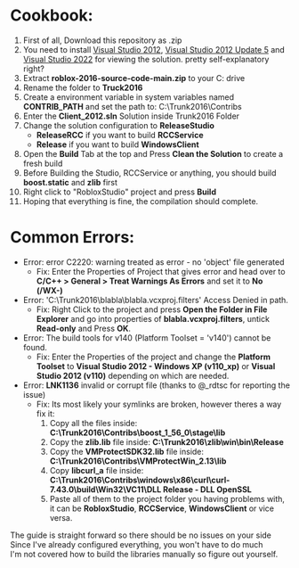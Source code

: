 # Cookbook:
1. First of all, Download this repository as .zip
2. You need to install [Visual Studio 2012](https://files.dog/MSDN/Visual%20Studio%202012/en_visual_studio_ultimate_2012_x86_dvd_2262106.iso), [Visual Studio 2012 Update 5](https://files.dog/MSDN/Visual%20Studio%202012%20Update%205/mu_visual_studio_2012_update_5_x86_dvd_6967467.iso) and [Visual Studio 2022](https://visualstudio.microsoft.com/tr/vs/) for viewing the solution. pretty self-explanatory right?
3. Extract **roblox-2016-source-code-main.zip** to your C: drive
4. Rename the folder to **Truck2016**
5. Create a environment variable in system variables named **CONTRIB_PATH** and set the path to: C:\Trunk2016\Contribs
6. Enter the **Client_2012.sln** Solution inside Trunk2016 Folder
7. Change the solution configuration to **ReleaseStudio**
   * **ReleaseRCC** if you want to build **RCCService**
   * **Release** if you want to build **WindowsClient**
8.  Open the **Build** Tab at the top and Press **Clean the Solution** to create a fresh build
9. Before Building the Studio, RCCService or anything, you should build **boost.static** and **zlib** first
10. Right click to "RobloxStudio" project and press **Build**
11. Hoping that everything is fine, the compilation should complete.

# Common Errors:
- Error: error C2220: warning treated as error - no 'object' file generated
   - Fix: Enter the Properties of Project that gives error and head over to **C/C++ > General > Treat Warnings As Errors** and set it to **No (/WX-)**
- Error: 'C:\Trunk2016\blabla\blabla.vcxproj.filters' Access Denied in path.
   - Fix: Right Click to the project and press **Open the Folder in File Explorer** and go into properties of **blabla.vcxproj.filters**, untick **Read-only** and Press **OK**.
- Error: The build tools for v140 (Platform Toolset = 'v140') cannot be found.
   - Fix: Enter the Properties of the project and change the **Platform Toolset** to **Visual Studio 2012 - Windows XP (v110_xp)** or **Visual Studio 2012 (v110)** depending on which are needed.
- Error: **LNK1136** invalid or corrupt file (thanks to @_rdtsc for reporting the issue)
   - Fix: Its most likely your symlinks are broken, however theres a way fix it:
     1. Copy all the files inside: **C:\Trunk2016\Contribs\boost_1_56_0\stage\lib**
     2. Copy the **zlib.lib** file inside: **C:\Trunk2016\zlib\win\bin\Release**
     3. Copy the **VMProtectSDK32.lib** file inside: **C:\Trunk2016\Contribs\VMProtectWin_2.13\lib**
     4. Copy **libcurl_a** file inside: **C:\Trunk2016\Contribs\windows\x86\curl\curl-7.43.0\build\Win32\VC11\DLL Release - DLL OpenSSL**
     5. Paste all of them to the project folder you having problems with, it can be **RobloxStudio**, **RCCService**, **WindowsClient** or vice versa.

The guide is straight forward so there should be no issues on your side<br>
Since I've already configured everything, you won't have to do much<br>
I'm not covered how to build the libraries manually so figure out yourself.
